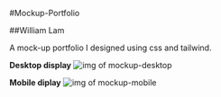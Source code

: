 #Mockup-Portfolio

##William Lam

A mock-up portfolio I designed using css and tailwind.

**Desktop display**
![img of mockup-desktop]()

**Mobile diplay**
![img of mockup-mobile]()
